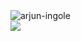 <a>
  <img src="https://komarev.com/ghpvc/?username=Arjun-Ingole&style=flat-square" alt="arjun-ingole" /><br>
  <img align="center" src="https://github-readme-stats.vercel.app/api?username=Arjun-Ingole&include_all_commits=true&count_private=true&border_radius=8&theme=tokyonight&include_all_commits=true" />
</a>
